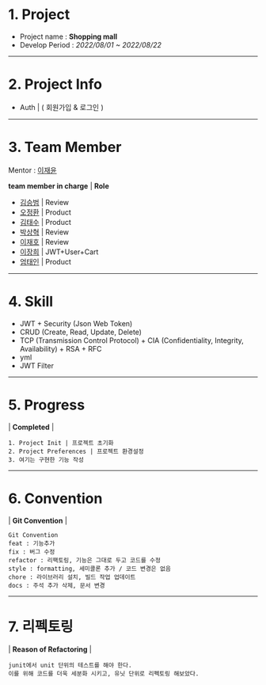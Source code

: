 <!--Header-->
# 1. Project
- Project name : **Shopping mall**
- Develop Period : *2022/08/01 ~ 2022/08/22*
---
# 2. Project Info
- Auth | ( 회원가입 & 로그인 )

---
# 3. Team Member
Mentor : [이재윤](https://github.com/sosow0212)

**team member in charge** | **Role**

- [김승범](https://github.com/daily1313) | Review
- [오정환](https://github.com/poll9999) | Product
- [김태수](https://github.com/kimtaesoo99) | Product
- [박상혁](https://github.com/baksakcci) | Review
- [이재호](https://github.com/jjaeho) | Review
- [이장희](https://github.com/JangAJang) | JWT+User+Cart
- [엄태인](https://github.com/eom-tae-in) | Product
---
# 4. Skill
- JWT + Security (Json Web Token)
- CRUD (Create, Read, Update, Delete)
- TCP (Transmission Control Protocol) + CIA (Confidentiality, Integrity, Availability) + RSA + RFC
- yml
- JWT Filter
---
# 5. Progress
| **Completed** |
```text
1. Project Init | 프로젝트 초기화
2. Project Preferences | 프로젝트 환경설정
3. 여기는 구현한 기능 작성

```

---
# 6. Convention
| **Git Convention** |
```text
Git Convention
feat : 기능추가
fix : 버그 수정
refactor : 리팩토링, 기능은 그대로 두고 코드를 수정
style : formatting, 세미콜론 추가 / 코드 변경은 없음
chore : 라이브러리 설치, 빌드 작업 업데이트
docs : 주석 추가 삭제, 문서 변경
```

---
# 7. 리펙토링
| **Reason of Refactoring** |
```text
junit에서 unit 단위의 테스트를 해야 한다. 
이를 위해 코드를 더욱 세분화 시키고, 유닛 단위로 리펙토링 해보았다. 
```
